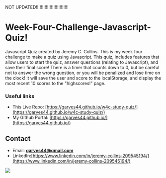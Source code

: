 
NOT UPDATED!!!!!!!!!!!!!!!!!!!!!!!!!!



# Week-Four-Challenge-Javascript-Quiz!

Javascript Quiz created by Jeremy C. Collins. This is my week four challenge to make a quiz using Javascript. This quiz, includes features that allow users to start the quiz, answer questions (relating to Javascript), and save their final score! There is a timer that counts down to 0, but be careful not to answer the wrong question, or you  will be penalized and lose time on the clock! It will save the user and score to the localStorage, and display the most recent 10 scores to the "highscores!" page.

### Useful links
* This Live Repo: [https://garves44.github.io/w4c-study-quiz/](https://garves44.github.io/w4c-study-quiz/)
* My Github Portal: [https://garves44.github.io/](https://garves44.github.io/)

## Contact
* Email: **garves44@gmail.com**
* LinkedIn:[https://www.linkedin.com/in/jeremy-collins-209545194/](https://www.linkedin.com/in/jeremy-collins-209545194/) 

![](./assets/images/javascript-quiz.png)